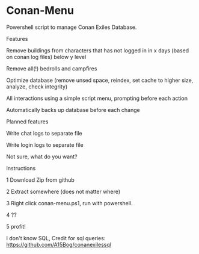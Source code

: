 # Conan-Menu

Powershell script to manage Conan Exiles Database.

Features

Remove buildings from characters that has not logged in in x days (based on conan log files) below y level

Remove all(!) bedrolls and campfires

Optimize database (remove unsed space, reindex, set cache to higher size, analyze, check integrity)

All interactions using a simple script menu, prompting before each action

Automatically backs up database before each change


Planned features

Write chat logs to separate file

Write login logs to separate file

Not sure, what do you want?


Instructions

1 Download Zip from github

2 Extract somewhere (does not matter where)

3 Right click conan-menu.ps1, run with powershell.

4 ??

5 profit!


I don't know SQL, Credit for sql queries: https://github.com/A15Bog/conanexilessql   
